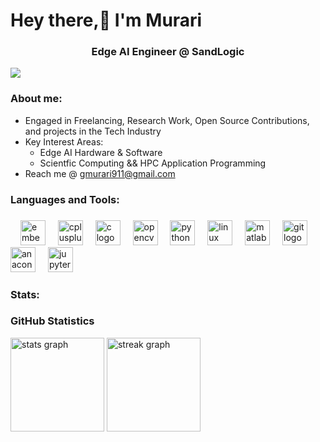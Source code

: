 <h1 align="left">Hey there,👋 I'm Murari</h1>

###

<h3 align="center">Edge AI Engineer @ SandLogic</h3>

<div align="left">
  <img src="https://visitor-badge.laobi.icu/badge?page_id=Murari007.Murari007&left_text=Profile%20Views" />
</div>

###

<h3 align="left">About me:</h3>

<ul>
  <li> Engaged in Freelancing, Research Work, Open Source Contributions, and projects in the Tech Industry</li>
  <li> Key Interest Areas:
    <ul>
      <li> Edge AI Hardware & Software</li>
      <li> Scientfic Computing && HPC Application Programming</li>
    </ul>
  </li>
  <li> Reach me @ <a href="mailto:gmurari911@gmail.com">gmurari911@gmail.com</a></li>
</ul>


###

###

<h3 align="left">Languages and  Tools:</h3>

###

<div align="left">
  <img width="12" />
  <img src="https://cdn.jsdelivr.net/gh/devicons/devicon/icons/embeddedc/embeddedc-original.svg" height="40" alt="embeddedc logo"  />
  <img width="12" />
  <img src="https://cdn.jsdelivr.net/gh/devicons/devicon/icons/cplusplus/cplusplus-original.svg" height="40" alt="cplusplus logo"  />
  <img width="12" />
  <img src="https://cdn.jsdelivr.net/gh/devicons/devicon/icons/c/c-original.svg" height="40" alt="c logo"  />
  <img width="12" />
  <img src="https://cdn.jsdelivr.net/gh/devicons/devicon/icons/opencv/opencv-original.svg" height="40" alt="opencv logo"  />
  <img width="12" />
  <img src="https://cdn.jsdelivr.net/gh/devicons/devicon/icons/python/python-original.svg" height="40" alt="python logo"  />
  <img width="12" />
  <img src="https://cdn.jsdelivr.net/gh/devicons/devicon/icons/linux/linux-original.svg" height="40" alt="linux logo"  />
  <img width="12" />
  <img src="https://cdn.jsdelivr.net/gh/devicons/devicon/icons/matlab/matlab-original.svg" height="40" alt="matlab logo"  />
  <img width="12" />
  <img src="https://cdn.jsdelivr.net/gh/devicons/devicon/icons/git/git-original.svg" height="40" alt="git logo"  />
  <img width="12" />
  <img src="https://cdn.jsdelivr.net/gh/devicons/devicon/icons/anaconda/anaconda-original.svg" height="40" alt="anaconda logo"  />
  <img width="12" />
  <img src="https://cdn.jsdelivr.net/gh/devicons/devicon/icons/jupyter/jupyter-original.svg" height="40" alt="jupyter logo"  />
  <img width="12" />
</div>

###

<h3 align="left">Stats:</h3>


### GitHub Statistics

<div align="left">
  <img src="https://github-readme-stats.vercel.app/api?username=Murari007&hide_title=true&hide_rank=true&show_icons=true&include_all_commits=true&count_private=true&disable_animations=false&theme=swift&locale=en&hide_border=false&order=1" height="150" alt="stats graph" />
  <img src="https://streak-stats.demolab.com?user=Murari007&locale=en&mode=daily&theme=swift&hide_border=false&border_radius=8&order=3&refresh=1" height="150" alt="streak graph" />
</div>

###
